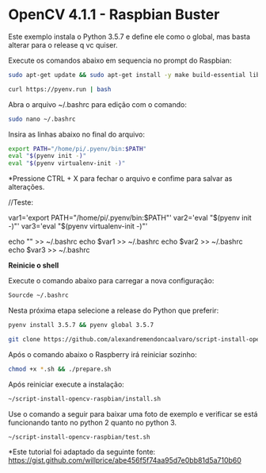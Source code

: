 # OpenCV 4.1.1 - Raspbian Buster #

Este exemplo instala o Python 3.5.7 e define ele como o global, mas basta alterar para o release q vc quiser.

Execute os comandos abaixo em sequencia no prompt do Raspbian:
```bash
sudo apt-get update && sudo apt-get install -y make build-essential libssl-dev zlib1g-dev libbz2-dev libreadline-dev libsqlite3-dev wget curl llvm libncurses5-dev libncursesw5-dev openssl bzip2
```
```bash
curl https://pyenv.run | bash
```

Abra o arquivo ~/.bashrc para edição com o comando:
```bash
sudo nano ~/.bashrc
```
Insira as linhas abaixo no final do arquivo:
```bash
export PATH="/home/pi/.pyenv/bin:$PATH"
eval "$(pyenv init -)"
eval "$(pyenv virtualenv-init -)"
```
*Pressione CTRL + X para fechar o arquivo e confime para salvar as alterações.

//Teste:

var1='export PATH="/home/pi/.pyenv/bin:$PATH"'
var2='eval "$(pyenv init -)"'
var3='eval "$(pyenv virtualenv-init -)"'

echo "" >> ~/.bashrc
echo $var1 >> ~/.bashrc
echo $var2 >> ~/.bashrc
echo $var3 >> ~/.bashrc


**Reinicie o shell**

Execute o comando abaixo para carregar a nova configuração:
```bash
Sourcde ~/.bashrc
```

Nesta próxima etapa selecione a release do Python que preferir:
```bash
pyenv install 3.5.7 && pyenv global 3.5.7
```

```bash
git clone https://github.com/alexandremendoncaalvaro/script-install-opencv-raspbian.git ~/script-install-opencv-raspbian && cd ~/script-install-opencv-raspbian
```

Após o comando abaixo o Raspberry irá reiniciar sozinho:
```bash
chmod +x *.sh && ./prepare.sh
```

Após reiniciar execute a instalação:
```bash
~/script-install-opencv-raspbian/install.sh
```

Use o comando a seguir para baixar uma foto de exemplo e verificar se está funcionando tanto no python 2 quanto no python 3.
```bash
~/script-install-opencv-raspbian/test.sh
```

*Este tutorial foi adaptado da seguinte fonte:
https://gist.github.com/willprice/abe456f5f74aa95d7e0bb81d5a710b60
